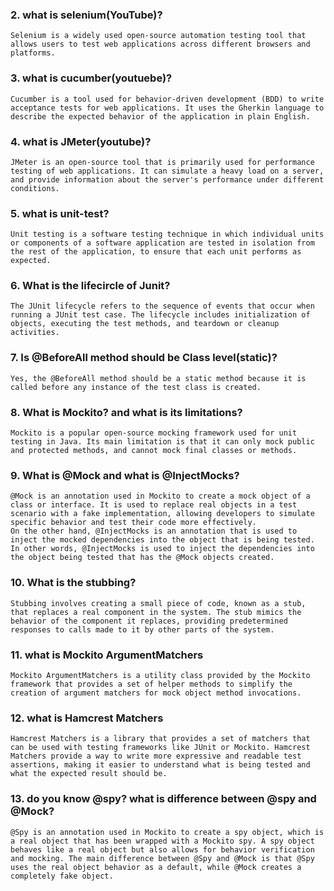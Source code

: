 ### 2. what is selenium(YouTube)?

```
Selenium is a widely used open-source automation testing tool that allows users to test web applications across different browsers and platforms.
```

### 3. what is cucumber(youtuebe)?

```
Cucumber is a tool used for behavior-driven development (BDD) to write acceptance tests for web applications. It uses the Gherkin language to describe the expected behavior of the application in plain English.
```

### 4. what is JMeter(youtube)?

```
JMeter is an open-source tool that is primarily used for performance testing of web applications. It can simulate a heavy load on a server, and provide information about the server's performance under different conditions.
```

### 5. what is unit-test?

```
Unit testing is a software testing technique in which individual units or components of a software application are tested in isolation from the rest of the application, to ensure that each unit performs as expected.
```

### 6. What is the lifecircle of Junit?

```
The JUnit lifecycle refers to the sequence of events that occur when running a JUnit test case. The lifecycle includes initialization of objects, executing the test methods, and teardown or cleanup activities.
```

### 7. Is @BeforeAll method should be Class level(static)?

```
Yes, the @BeforeAll method should be a static method because it is called before any instance of the test class is created.
```

### 8. What is Mockito? and what is its limitations?

```
Mockito is a popular open-source mocking framework used for unit testing in Java. Its main limitation is that it can only mock public and protected methods, and cannot mock final classes or methods.
```

### 9. What is @Mock and what is @InjectMocks?

```
@Mock is an annotation used in Mockito to create a mock object of a class or interface. It is used to replace real objects in a test scenario with a fake implementation, allowing developers to simulate specific behavior and test their code more effectively.
On the other hand, @InjectMocks is an annotation that is used to inject the mocked dependencies into the object that is being tested. In other words, @InjectMocks is used to inject the dependencies into the object being tested that has the @Mock objects created.
```

### 10. What is the stubbing?

```
Stubbing involves creating a small piece of code, known as a stub, that replaces a real component in the system. The stub mimics the behavior of the component it replaces, providing predetermined responses to calls made to it by other parts of the system.
```

### 11. what is Mockito ArgumentMatchers

```
Mockito ArgumentMatchers is a utility class provided by the Mockito framework that provides a set of helper methods to simplify the creation of argument matchers for mock object method invocations.
```

### 12. what is Hamcrest Matchers

```
Hamcrest Matchers is a library that provides a set of matchers that can be used with testing frameworks like JUnit or Mockito. Hamcrest Matchers provide a way to write more expressive and readable test assertions, making it easier to understand what is being tested and what the expected result should be.
```

### 13. do you know @spy? what is difference between @spy and @Mock?

```
@Spy is an annotation used in Mockito to create a spy object, which is a real object that has been wrapped with a Mockito spy. A spy object behaves like a real object but also allows for behavior verification and mocking. The main difference between @Spy and @Mock is that @Spy uses the real object behavior as a default, while @Mock creates a completely fake object.
```

### 